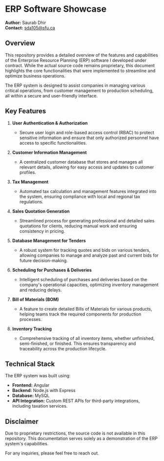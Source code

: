 # ERP Software Showcase

**Author:** Saurab Dhir  
**Contact:** [sda105@sfu.ca](mailto:sda105@sfu.ca)

## Overview

This repository provides a detailed overview of the features and capabilities of the Enterprise Resource Planning (ERP) software I developed under contract. While the actual source code remains proprietary, this document highlights the core functionalities that were implemented to streamline and optimize business operations.

The ERP system is designed to assist companies in managing various critical operations, from customer management to production scheduling, all within a secure and user-friendly interface.

## Key Features

1. **User Authentication & Authorization**
   - Secure user login and role-based access control (RBAC) to protect sensitive information and ensure that only authorized personnel have access to specific functionalities.
   
2. **Customer Information Management**
   - A centralized customer database that stores and manages all relevant details, allowing for easy access and updates to customer profiles.

3. **Tax Management**
   - Automated tax calculation and management features integrated into the system, ensuring compliance with local and regional tax regulations.

4. **Sales Quotation Generation**
   - Streamlined process for generating professional and detailed sales quotations for clients, reducing manual work and ensuring consistency in pricing.

5. **Database Management for Tenders**
   - A robust system for tracking quotes and bids on various tenders, allowing companies to manage and analyze past and current bids for future decision-making.

6. **Scheduling for Purchases & Deliveries**
   - Intelligent scheduling of purchases and deliveries based on the company's operational capacities, optimizing inventory management and reducing delays.

7. **Bill of Materials (BOM)**
   - A feature to create detailed Bills of Materials for various products, helping teams track the required components for production processes.

8. **Inventory Tracking**
   - Comprehensive tracking of all inventory items, whether unfinished, semi-finished, or finished. This ensures transparency and traceability across the production lifecycle.

## Technical Stack

The ERP system was built using:
- **Frontend:** Angular
- **Backend:** Node.js with Express
- **Database:** MySQL
- **API Integration:** Custom REST APIs for third-party integrations, including taxation services.

## Disclaimer

Due to proprietary restrictions, the source code is not available in this repository. This documentation serves solely as a demonstration of the ERP system's capabilities.

For any inquiries, please feel free to reach out.
